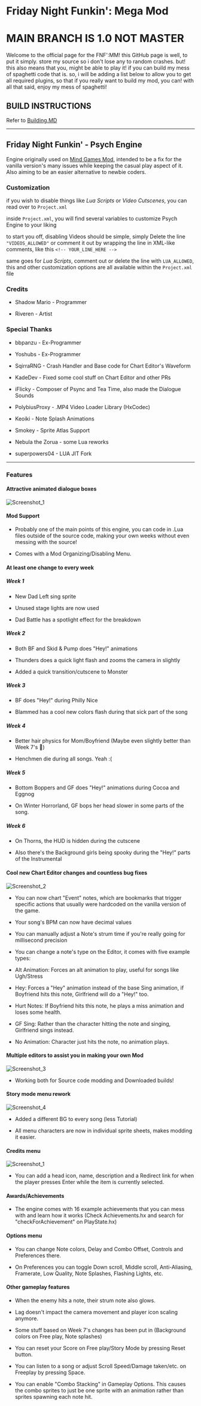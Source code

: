 # Friday Night Funkin': Mega Mod
# MAIN BRANCH IS 1.0 NOT MASTER

Welcome to the official page for the FNF':MM! this GitHub page is well, to put it simply. store my source so i don't lose any to random crashes. but! this also means that you, might be able to play it! if you can build my mess of spaghetti code that is. so, i will be adding a list below to allow you to get all required plugins, so that if you really want to build my mod, you can! with all that said, enjoy my mess of spaghetti!

## BUILD INSTRUCTIONS

Refer to [Building.MD](./BUILDING.md)

---

## Friday Night Funkin' - Psych Engine

Engine originally used on [Mind Games Mod](https://gamebanana.com/mods/301107), intended to be a fix for the vanilla version's many issues while keeping the casual play aspect of it. Also aiming to be an easier alternative to newbie coders.

### Customization

if you wish to disable things like *Lua Scripts* or *Video Cutscenes*, you can read over to `Project.xml`

inside `Project.xml`, you will find several variables to customize Psych Engine to your liking

to start you off, disabling Videos should be simple, simply Delete the line `"VIDEOS_ALLOWED"` or comment it out by wrapping the line in XML-like comments, like this `<!-- YOUR_LINE_HERE -->`

same goes for *Lua Scripts*, comment out or delete the line with `LUA_ALLOWED`, this and other customization options are all available within the `Project.xml` file

### Credits

* Shadow Mario - Programmer

* Riveren - Artist

### Special Thanks

* bbpanzu - Ex-Programmer

* Yoshubs - Ex-Programmer

* SqirraRNG - Crash Handler and Base code for Chart Editor's Waveform

* KadeDev - Fixed some cool stuff on Chart Editor and other PRs

* iFlicky - Composer of Psync and Tea Time, also made the Dialogue Sounds

* PolybiusProxy - .MP4 Video Loader Library (HxCodec)

* Keoiki - Note Splash Animations

* Smokey - Sprite Atlas Support

* Nebula the Zorua - some Lua reworks

* superpowers04 - LUA JIT Fork

---

### Features

#### Attractive animated dialogue boxes

![Screenshot_1](https://user-images.githubusercontent.com/44785097/127706669-71cd5cdb-5c2a-4ecc-871b-98a276ae8070.gif)

#### Mod Support

* Probably one of the main points of this engine, you can code in .Lua files outside of the source code, making your own weeks without even messing with the source!

* Comes with a Mod Organizing/Disabling Menu.

#### At least one change to every week

##### Week 1

* New Dad Left sing sprite

* Unused stage lights are now used

* Dad Battle has a spotlight effect for the breakdown

##### Week 2

* Both BF and Skid & Pump does "Hey!" animations

* Thunders does a quick light flash and zooms the camera in slightly

* Added a quick transition/cutscene to Monster

##### Week 3

* BF does "Hey!" during Philly Nice

* Blammed has a cool new colors flash during that sick part of the song

##### Week 4

* Better hair physics for Mom/Boyfriend (Maybe even slightly better than Week 7's :eyes:)

* Henchmen die during all songs. Yeah :(

##### Week 5

* Bottom Boppers and GF does "Hey!" animations during Cocoa and Eggnog

* On Winter Horrorland, GF bops her head slower in some parts of the song.

##### Week 6

* On Thorns, the HUD is hidden during the cutscene

* Also there's the Background girls being spooky during the "Hey!" parts of the Instrumental

#### Cool new Chart Editor changes and countless bug fixes

![Screenshot_2](https://github.com/ShadowMario/FNF-PsychEngine/blob/main/docs/img/chart.png?raw=true)

* You can now chart "Event" notes, which are bookmarks that trigger specific actions that usually were hardcoded on the vanilla version of the game.

* Your song's BPM can now have decimal values

* You can manually adjust a Note's strum time if you're really going for millisecond precision

* You can change a note's type on the Editor, it comes with five example types:

* Alt Animation: Forces an alt animation to play, useful for songs like Ugh/Stress

* Hey: Forces a "Hey" animation instead of the base Sing animation, if Boyfriend hits this note, Girlfriend will do a "Hey!" too.

* Hurt Notes: If Boyfriend hits this note, he plays a miss animation and loses some health.

* GF Sing: Rather than the character hitting the note and singing, Girlfriend sings instead.

* No Animation: Character just hits the note, no animation plays.

#### Multiple editors to assist you in making your own Mod

![Screenshot_3](https://user-images.githubusercontent.com/44785097/144629914-1fe55999-2f18-4cc1-bc70-afe616d74ae5.png)

* Working both for Source code modding and Downloaded builds!

#### Story mode menu rework

![Screenshot_4](https://i.imgur.com/UB2EKpV.png)

* Added a different BG to every song (less Tutorial)

* All menu characters are now in individual sprite sheets, makes modding it easier.

#### Credits menu

![Screenshot_1](https://user-images.githubusercontent.com/44785097/144632635-f263fb22-b879-4d6b-96d6-865e9562b907.png)

* You can add a head icon, name, description and a Redirect link for when the player presses Enter while the item is currently selected.

#### Awards/Achievements

* The engine comes with 16 example achievements that you can mess with and learn how it works (Check Achievements.hx and search for "checkForAchievement" on PlayState.hx)

#### Options menu

* You can change Note colors, Delay and Combo Offset, Controls and Preferences there.

* On Preferences you can toggle Down scroll, Middle scroll, Anti-Aliasing, Framerate, Low Quality, Note Splashes, Flashing Lights, etc.

#### Other gameplay features

* When the enemy hits a note, their strum note also glows.

* Lag doesn't impact the camera movement and player icon scaling anymore.

* Some stuff based on Week 7's changes has been put in (Background colors on Free play, Note splashes)

* You can reset your Score on Free play/Story Mode by pressing Reset button.

* You can listen to a song or adjust Scroll Speed/Damage taken/etc. on Freeplay by pressing Space.

* You can enable "Combo Stacking" in Gameplay Options. This causes the combo sprites to just be one sprite with an animation rather than sprites spawning each note hit.
